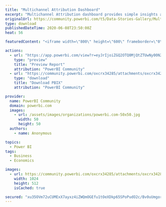 ```yaml
---
title: "Multichannel Attribution Dashboard"
excerpt: "Multichannel Attribution dashboard provides simple insights about paid and non-paid media performance. You can see top-level data from all your"
originalUrl: https://community.powerbi.com/t5/Data-Stories-Gallery/Multichannel-Attribution-Dashboard/m-p/1148175
type: download
publishedDateTime: 2020-06-08T23:50:00Z
heat: 56

featuredContent: "<iframe width=\"800\" height=\"600\" frameborder=\"0\" src=\"https://app.powerbi.com/view?r=eyJrIjoiZGQ2OTQ0MjQtZTUwNy00N2ExLThlOTktYThmNzI4NTIzNTNlIiwidCI6IjYyYjBiNjRjLTRiNWItNDU5OC04OGZlLTljYTIxNmM1NjdkMiIsImMiOjh9\"></iframe>"

actions:
  - url: "https://app.powerbi.com/view?r=eyJrIjoiZGQ2OTQ0MjQtZTUwNy00N2ExLThlOTktYThmNzI4NTIzNTNlIiwidCI6IjYyYjBiNjRjLTRiNWItNDU5OC04OGZlLTljYTIxNmM1NjdkMiIsImMiOjh9"
    type: "preview"
    title: "Preview Report"
    attribution: "PowerBI Community"
  - url: "https://community.powerbi.com/oxcrx34285/attachments/oxcrx34285/DataStoriesGallery/4072/2/Multichannel%20Attribution%20Dashboard.pbix"
    type: "download"
    title: "Download PBIX"
    attribution: "PowerBI Community"

provider:
  name: PowerBI Community
  domain: powerbi.com
  images:
    - url: /assets/images/organizations/powerbi.com-50x50.jpg
      width: 50
      height: 50
  authors:
    - name: Anonymous

topics:
  - Power BI
tags:
  - Business
  - Economics

images:
  - url: https://community.powerbi.com/oxcrx34285/attachments/oxcrx34285/DataStoriesGallery/4072/1/powerbi-multi-channel-attribution-dashboard-e1586837239418-1024x512.png
    width: 1024
    height: 512
    isCached: true

secured: "xu35OVm72uCUMExX7ayxz4iZWQmOGEfu1tOeXDkp65SPoPudO2c/Bv0uUmgorucrDt/WSpECiq6jfkxeoVUg6NR0LiolXiP1cbBydR/7WoYn3iR8gli2xPtnW/fxinBPQe6BOsyg7gq+bOYZlFRsJLKbd3dCSYjlt20RbUFHrczANZPk8fNciyzRnftc4STnS694P62t9XwsOQEzSUILEFUxz6uv9SwRBIndwjr1/GM0UKpUro57ThwjFSm1N3C5UJM2FsdFt97JaPJyN3LWqsyWgDPKONdnq2vPX18lWo/jvrxIvvh8TQSeK9AktOOmOPLWvHED/g0vidx21BWAx6Y3wnr9241N6huihiJEdkzC/dBMJEfPnPi5AYm8gsYK324C7ifWAmPJIwiYUIKPpQ==;M/7iCKH4c/VhNJcRFn98pQ=="
---
```


